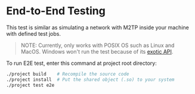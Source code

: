 # End-to-End Testing

This test is similar as simulating a network with M2TP inside your machine with defined test jobs.

> NOTE: Currently, only works with POSIX OS such as Linux and MacOS. Windows won't run the test because of its [exotic API](https://stackoverflow.com/a/54380769/3730834).

To run E2E test, enter this command at project root directory:

```bash
./project build    # Recompile the source code
./project install  # Put the shared object (.so) to your system
./project test e2e
```

